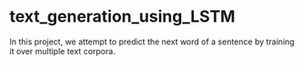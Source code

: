 # text_generation_using_LSTM
In this project, we attempt to predict the next word of a sentence by training it over multiple text corpora.

